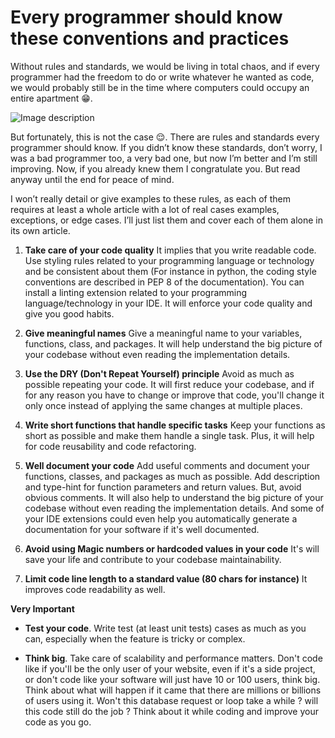 # Every programmer should know these conventions and practices

Without rules and standards, we would be living in total chaos, and if every programmer had the freedom to do or write whatever he wanted as code, we would probably still be in the time where computers could occupy an entire apartment 😁.


![Image description](https://img.freepik.com/free-photo/sofware-developer-thinking-while-touching-beard-while-typing-laptop-sitting-desk-with-multiple-screens-parsing-code-focused-database-admin-working-with-team-coding-background_482257-33556.jpg)

But fortunately, this is not the case 😌. There are rules and standards every programmer should know. If you didn’t know these standards, don’t worry, I was a bad programmer too, a very bad one, but now I’m better and I’m still improving. Now, if you already knew them I congratulate you. But read anyway until the end for peace of mind.

I won’t really detail or give examples to these rules, as each of them requires at least a whole article with a lot of real cases examples, exceptions, or edge cases. I’ll just list them and cover each of them alone in its own article.


1. **Take care of your code quality**
It implies that you write readable code. Use styling rules related to your programming language or technology and be consistent about them (For instance in python, the coding style conventions are described in PEP 8 of the documentation). You can install a linting extension related to your programming language/technology in your IDE. It will enforce your code quality and give you good habits.


2. **Give meaningful names**
Give a meaningful name to your variables, functions, class, and packages. It will help understand the big picture of your 
codebase without even reading the implementation details.


3. **Use the DRY (Don't Repeat Yourself) principle**
Avoid as much as possible repeating your code. It will first reduce your codebase, and if for any reason you have to change or improve that code, you'll change it only once instead of applying the same changes at multiple places.


4. **Write short functions that handle specific tasks**
Keep your functions as short as possible and make them handle a single task. Plus, it will help for code reusability and code refactoring.


5. **Well document your code**
Add useful comments and document your functions, classes, and packages as much as possible. Add description and type-hint for function parameters and return values. But, avoid obvious comments. It will also help to understand the big picture of your codebase without even reading the implementation details. And some of your IDE extensions could even help you automatically generate a documentation for your software if it's well documented.


6. **Avoid using Magic numbers or hardcoded values in your code**
It's will save your life and contribute to your codebase maintainability.


7. **Limit code line length to a standard value (80 chars for instance)**
It improves code readability as well.


**Very Important**

- **Test your code**. Write test (at least unit tests) cases as much as you can, especially when the feature is tricky or complex.


- **Think big**. Take care of scalability and performance matters. Don't code like if you'll be the only user of your website, even if it's a side project, or don't code like your software will just have 10 or 100 users, think big. Think about what will happen if it came that there are millions or billions of users using it. Won't this database request or loop take a while ? will this code still do the job ? Think about it while coding and improve your code as you go.